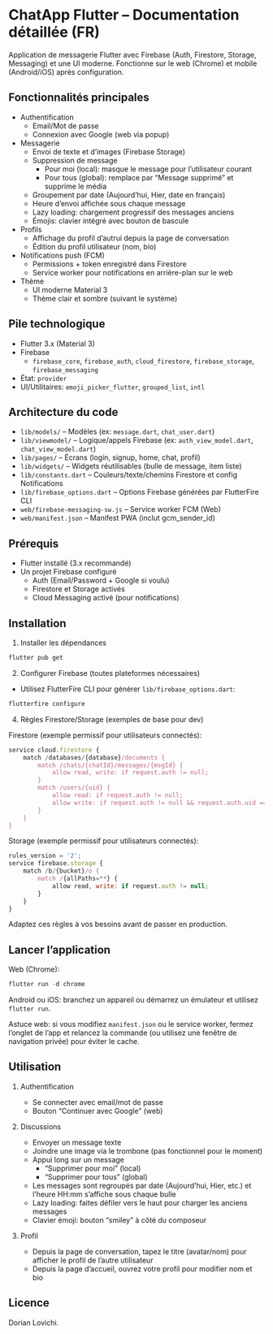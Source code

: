 # ChatApp Flutter – Documentation détaillée (FR)

Application de messagerie Flutter avec Firebase (Auth, Firestore, Storage, Messaging) et une UI moderne. Fonctionne sur le web (Chrome) et mobile (Android/iOS) après configuration.

## Fonctionnalités principales

- Authentification
  - Email/Mot de passe
  - Connexion avec Google (web via popup)
- Messagerie
  - Envoi de texte et d’images (Firebase Storage)
  - Suppression de message
    - Pour moi (local): masque le message pour l’utilisateur courant
    - Pour tous (global): remplace par “Message supprimé” et supprime le média
  - Groupement par date (Aujourd’hui, Hier, date en français)
  - Heure d’envoi affichée sous chaque message
  - Lazy loading: chargement progressif des messages anciens
  - Émojis: clavier intégré avec bouton de bascule
- Profils
  - Affichage du profil d’autrui depuis la page de conversation
  - Édition du profil utilisateur (nom, bio)
- Notifications push (FCM)
  - Permissions + token enregistré dans Firestore
  - Service worker pour notifications en arrière-plan sur le web
- Thème
  - UI moderne Material 3
  - Thème clair et sombre (suivant le système)

## Pile technologique

- Flutter 3.x (Material 3)
- Firebase
  - `firebase_core`, `firebase_auth`, `cloud_firestore`, `firebase_storage`, `firebase_messaging`
- État: `provider`
- UI/Utilitaires: `emoji_picker_flutter`, `grouped_list`, `intl`

## Architecture du code

- `lib/models/` – Modèles (ex: `message.dart`, `chat_user.dart`)
- `lib/viewmodel/` – Logique/appels Firebase (ex: `auth_view_model.dart`, `chat_view_model.dart`)
- `lib/pages/` – Écrans (login, signup, home, chat, profil)
- `lib/widgets/` – Widgets réutilisables (bulle de message, item liste)
- `lib/constants.dart` – Couleurs/texte/chemins Firestore et config Notifications
- `lib/firebase_options.dart` – Options Firebase générées par FlutterFire CLI
- `web/firebase-messaging-sw.js` – Service worker FCM (Web)
- `web/manifest.json` – Manifest PWA (inclut gcm_sender_id)

## Prérequis

- Flutter installé (3.x recommandé)
- Un projet Firebase configuré
  - Auth (Email/Password + Google si voulu)
  - Firestore et Storage activés
  - Cloud Messaging activé (pour notifications)

## Installation

1. Installer les dépendances

```powershell
flutter pub get
```

2. Configurer Firebase (toutes plateformes nécessaires)

- Utilisez FlutterFire CLI pour générer `lib/firebase_options.dart`:

```powershell
flutterfire configure
```

4. Règles Firestore/Storage (exemples de base pour dev)

Firestore (exemple permissif pour utilisateurs connectés):

```js
service cloud.firestore {
	match /databases/{database}/documents {
		match /chats/{chatId}/messages/{msgId} {
			allow read, write: if request.auth != null;
		}
		match /users/{uid} {
			allow read: if request.auth != null;
			allow write: if request.auth != null && request.auth.uid == uid;
		}
	}
}
```

Storage (exemple permissif pour utilisateurs connectés):

```js
rules_version = '2';
service firebase.storage {
	match /b/{bucket}/o {
		match /{allPaths=**} {
			allow read, write: if request.auth != null;
		}
	}
}
```

Adaptez ces règles à vos besoins avant de passer en production.

## Lancer l’application

Web (Chrome):

```powershell
flutter run -d chrome
```

Android ou iOS: branchez un appareil ou démarrez un émulateur et utilisez `flutter run`.

Astuce web: si vous modifiez `manifest.json` ou le service worker, fermez l’onglet de l’app et relancez la commande (ou utilisez une fenêtre de navigation privée) pour éviter le cache.

## Utilisation

1. Authentification

   - Se connecter avec email/mot de passe
   - Bouton “Continuer avec Google” (web)

2. Discussions

   - Envoyer un message texte
   - Joindre une image via le trombone (pas fonctionnel pour le moment)
   - Appui long sur un message
     - “Supprimer pour moi” (local)
     - “Supprimer pour tous” (global)
   - Les messages sont regroupés par date (Aujourd’hui, Hier, etc.) et l’heure HH:mm s’affiche sous chaque bulle
   - Lazy loading: faites défiler vers le haut pour charger les anciens messages
   - Clavier émoji: bouton “smiley” à côté du composeur

3. Profil

   - Depuis la page de conversation, tapez le titre (avatar/nom) pour afficher le profil de l’autre utilisateur
   - Depuis la page d’accueil, ouvrez votre profil pour modifier nom et bio

## Licence

Dorian Lovichi.
